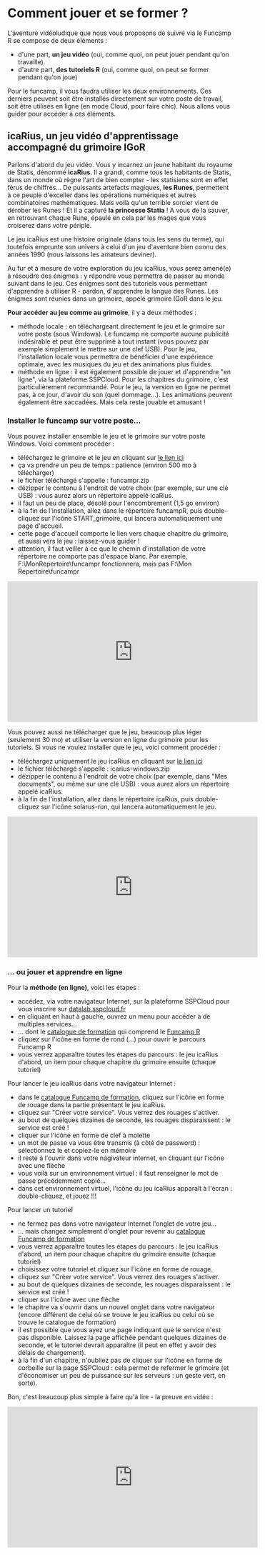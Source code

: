 # Comment jouer et se former ?

L'aventure vidéoludique que nous vous proposons de suivre via le Funcamp R se compose de deux éléments :

- d'une part, **un jeu vidéo** (oui, comme quoi, on peut jouer pendant qu'on travaille).
- d'autre part, **des tutoriels R** (oui, comme quoi, on peut se former pendant qu'on joue)

Pour le funcamp, il vous faudra utiliser les deux environnements. Ces derniers peuvent soit être installés directement sur votre poste de travail, soit être utilisés en ligne (en mode Cloud, pour faire chic). Nous allons vous guider pour accéder à ces éléments.


## icaRius, un jeu vidéo d'apprentissage accompagné du grimoire IGoR

Parlons d'abord du jeu vidéo. Vous y incarnez un jeune habitant du royaume de Statis, dénommé **icaRius**. Il a grandi, comme tous les habitants de Statis, dans un monde où règne l'art de bien compter - les statisiens sont en effet férus de chiffres... De puissants artefacts magiques, **les Runes**, permettent à ce peuple d'exceller dans les opérations numériques et autres combinatoires mathématiques. Mais voilà qu'un terrible sorcier vient de dérober les Runes ! Et il a capturé **la princesse Statia** ! A vous de la sauver, en retrouvant chaque Rune, épaulé en cela par les mages que vous croiserez dans votre périple.

Le jeu icaRius est une histoire originale (dans tous les sens du terme), qui toutefois emprunte son univers à celui d'un jeu d'aventure bien connu des années 1990 (nous laissons les amateurs deviner). 

Au fur et à mesure de votre exploration du jeu icaRius, vous serez amené(e) à résoudre des énigmes : y répondre vous permettra de passer au monde suivant dans le jeu. Ces énigmes sont des tutoriels vous permettant d'apprendre à utiliser R - pardon, d'apprendre la langue des Runes. Les énigmes sont réunies dans un grimoire, appelé grimoire IGoR dans le jeu. 


**Pour accéder au jeu comme au grimoire**, il y a deux méthodes :

- méthode locale : en téléchargeant directement le jeu et le grimoire sur votre poste (sous Windows). Le funcamp ne comporte aucune publicité indésirable et peut être supprimé à tout instant (vous pouvez par exemple simplement le mettre sur une clef USB). Pour le jeu, l'installation locale vous permettra de bénéficier d'une expérience optimale, avec les musiques du jeu et des animations plus fluides.
- méthode en ligne : il est également possible de jouer et d'apprendre "en ligne", via la plateforme SSPCloud. Pour les chapitres du grimoire, c'est particulièrement recommandé. Pour le jeu, la version en ligne ne permet pas, à ce jour, d'avoir du son (quel dommage...). Les animations peuvent également être saccadées. Mais cela reste jouable et amusant !


### Installer le funcamp sur votre poste...

Vous pouvez installer ensemble le jeu et le grimoire sur votre poste Windows. Voici comment procéder :

- téléchargez le grimoire et le jeu en cliquant sur [le lien ici](https://minio.lab.sspcloud.fr/funcampr/funcampr.zip)
- ça va prendre un peu de temps : patience (environ 500 mo à télécharger)
- le fichier téléchargé s'appelle : funcampr.zip  
- dézipper le contenu à l'endroit de votre choix (par exemple, sur une clé USB) : vous aurez alors un répertoire appelé icaRius.
- il faut un peu de place, désolé pour l'encombrement (1,5 go environ)
- à la fin de l'installation, allez dans le répertoire funcampR, puis double-cliquez sur l'icône START_grimoire, qui lancera automatiquement une page d'accueil.
- cette page d'accueil comporte le lien vers chaque chapitre du grimoire, et aussi vers le jeu : laissez-vous guider !
- attention, il faut veiller à ce que le chemin d'installation de votre répertoire ne comporte pas d'espace blanc. Par exemple, F:\MonRepertoire\funcampr  fonctionnera, mais pas F:\Mon Repertoire\funcampr

<iframe width="560" height="315" src="https://www.youtube.com/embed/AeqowV196ag" frameborder="0" allow="accelerometer; autoplay; clipboard-write; encrypted-media; gyroscope; picture-in-picture" allowfullscreen></iframe>

Vous pouvez aussi ne télécharger que le jeu, beaucoup plus léger (seulement 30 mo) et utiliser la version en ligne du grimoire pour les tutoriels. Si vous ne voulez installer que le jeu, voici comment procéder :

- téléchargez uniquement le jeu icaRius en cliquant sur [le lien ici](https://minio.lab.sspcloud.fr/funcampr/icaRius-windows.zip)
- le fichier téléchargé s'appelle : icarius-windows.zip  
- dézipper le contenu à l'endroit de votre choix (par exemple, dans "Mes documents", ou même sur une clé USB) : vous aurez alors un répertoire appelé icaRius.
- à la fin de l'installation, allez dans le répertoire icaRius, puis double-cliquez sur l'icône solarus-run, qui lancera automatiquement le jeu.

<iframe width="560" height="315" src="https://www.youtube.com/embed/44b7bTG601I" frameborder="0" allow="accelerometer; autoplay; encrypted-media; gyroscope; picture-in-picture" allowfullscreen></iframe>


### ... ou jouer et apprendre en ligne

Pour la **méthode (en ligne)**, voici les étapes :

- accédez, via votre navigateur Internet, sur la plateforme SSPCloud pour vous inscrire sur [datalab.sspcloud.fr](https://datalab.sspcloud.fr)
- en cliquant en haut à gauche, ouvrez un menu pour accéder à de multiples services...
- ... dont le [catalogue de formation](https://datalab.sspcloud.fr/trainings) qui comprend le [Funcamp R](https://datalab.sspcloud.fr/trainings/FuncampR)
- cliquez sur l'icône en forme de rond (...) pour ouvrir le parcours Funcamp R
- vous verrez apparaître toutes les étapes du parcours : le jeu icaRius d'abord, un item pour chaque chapitre du grimoire ensuite (chaque tutoriel)

Pour lancer le jeu icaRius dans votre navigateur Internet :
- dans le [catalogue Funcamp de formation](https://datalab.sspcloud.fr/trainings/FuncampR), cliquez sur l'icône en forme de rouage dans la partie présentant le jeu icaRius.
- cliquez sur "Créer votre service". Vous verrez des rouages s'activer.
- au bout de quelques dizaines de seconde, les rouages disparaissent : le service est créé !
- cliquer sur l'icône en forme de clef à molette
- un mot de passe va vous être transmis (à côté de password) : sélectionnez le et copiez-le en mémoire
- il reste à l'ouvrir dans votre nagivateur internet, en cliquant sur l'icône avec une flèche
- vous voilà sur un environnement virtuel : il faut renseigner le mot de passe précédemment copié...
- dans cet environnement virtuel, l'icône du jeu icaRius apparaît à l'écran : double-cliquez, et jouez !!!

Pour lancer un tutoriel
- ne fermez pas dans votre navigateur Internet l'onglet de votre jeu...
- ... mais changez simplement d'onglet pour revenir au [catalogue Funcamp de formation](https://datalab.sspcloud.fr/trainings/FuncampR)
- vous verrez apparaître toutes les étapes du parcours : le jeu icaRius d'abord, un item pour chaque chapitre du grimoire ensuite (chaque tutoriel)
- choisissez votre tutoriel et cliquez sur l'icône en forme de rouage.
- cliquez sur "Créer votre service". Vous verrez des rouages s'activer.
- au bout de quelques dizaines de seconde, les rouages disparaissent : le service est créé !
- cliquer sur l'icône avec une flèche
- le chapitre va s'ouvrir dans un nouvel onglet dans votre navigateur (encore différent de celui où se trouve le jeu icaRius ou celui où se trouve le catalogue de formation)
- il est possible que vous ayez une page indiquant que le service n'est pas disponible. Laissez la page affichée pendant quelques dizaines de seconde, et le tutoriel devrait apparaître (il peut en effet y avoir des délais de chargement).
- à la fin d'un chapitre, n'oubliez pas de cliquer sur l'icône en forme de corbeille sur la page SSPCloud : cela permet de refermer le grimoire (et d'économiser un peu de puissance sur les serveurs : un geste vert, en sorte).

Bon, c'est beaucoup plus simple à faire qu'à lire - la preuve en vidéo :
<iframe width="560" height="315" src="https://www.youtube.com/embed/-C3J3KbPXpg" frameborder="0" allow="accelerometer; autoplay; clipboard-write; encrypted-media; gyroscope; picture-in-picture" allowfullscreen></iframe>

